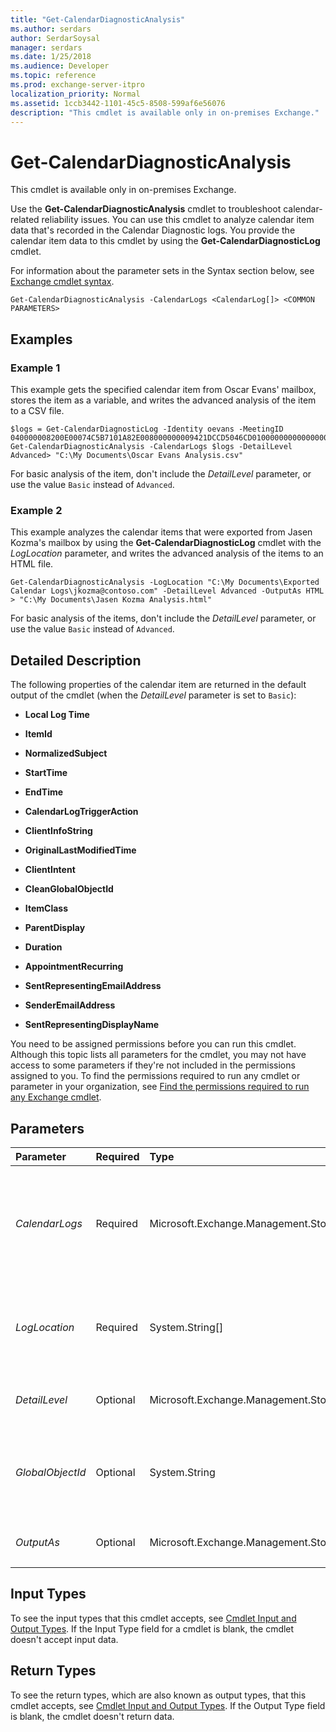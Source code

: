 ```yaml
---
title: "Get-CalendarDiagnosticAnalysis"
ms.author: serdars
author: SerdarSoysal
manager: serdars
ms.date: 1/25/2018
ms.audience: Developer
ms.topic: reference
ms.prod: exchange-server-itpro
localization_priority: Normal
ms.assetid: 1ccb3442-1101-45c5-8508-599af6e56076
description: "This cmdlet is available only in on-premises Exchange."
---
```


# Get-CalendarDiagnosticAnalysis

This cmdlet is available only in on-premises Exchange.
  
Use the **Get-CalendarDiagnosticAnalysis** cmdlet to troubleshoot calendar-related reliability issues. You can use this cmdlet to analyze calendar item data that's recorded in the Calendar Diagnostic logs. You provide the calendar item data to this cmdlet by using the **Get-CalendarDiagnosticLog** cmdlet.
  
For information about the parameter sets in the Syntax section below, see [Exchange cmdlet syntax](https://technet.microsoft.com/library/bb123552.aspx).
  
```
Get-CalendarDiagnosticAnalysis -CalendarLogs <CalendarLog[]> <COMMON PARAMETERS>

```

## Examples
<a name="Examples"> </a>

### Example 1

This example gets the specified calendar item from Oscar Evans' mailbox, stores the item as a variable, and writes the advanced analysis of the item to a CSV file.
  
```
$logs = Get-CalendarDiagnosticLog -Identity oevans -MeetingID 040000008200E00074C5B7101A82E008000000009421DCCD5046CD0100000000000000001000000010B0349F6B17454685E17D9F9512E71F; Get-CalendarDiagnosticAnalysis -CalendarLogs $logs -DetailLevel Advanced> "C:\My Documents\Oscar Evans Analysis.csv"
```

For basic analysis of the item, don't include the _DetailLevel_ parameter, or use the value `Basic` instead of `Advanced`.
  
### Example 2

This example analyzes the calendar items that were exported from Jasen Kozma's mailbox by using the **Get-CalendarDiagnosticLog** cmdlet with the _LogLocation_ parameter, and writes the advanced analysis of the items to an HTML file.
  
```
Get-CalendarDiagnosticAnalysis -LogLocation "C:\My Documents\Exported Calendar Logs\jkozma@contoso.com" -DetailLevel Advanced -OutputAs HTML > "C:\My Documents\Jasen Kozma Analysis.html"
```

For basic analysis of the items, don't include the _DetailLevel_ parameter, or use the value `Basic` instead of `Advanced`.
  
## Detailed Description
<a name="DetailedDescription"> </a>

The following properties of the calendar item are returned in the default output of the cmdlet (when the _DetailLevel_ parameter is set to `Basic`):
  
- **Local Log Time**
    
- **ItemId**
    
- **NormalizedSubject**
    
- **StartTime**
    
- **EndTime**
    
- **CalendarLogTriggerAction**
    
- **ClientInfoString**
    
- **OriginalLastModifiedTime**
    
- **ClientIntent**
    
- **CleanGlobalObjectId**
    
- **ItemClass**
    
- **ParentDisplay**
    
- **Duration**
    
- **AppointmentRecurring**
    
- **SentRepresentingEmailAddress**
    
- **SenderEmailAddress**
    
- **SentRepresentingDisplayName**
    
You need to be assigned permissions before you can run this cmdlet. Although this topic lists all parameters for the cmdlet, you may not have access to some parameters if they're not included in the permissions assigned to you. To find the permissions required to run any cmdlet or parameter in your organization, see [Find the permissions required to run any Exchange cmdlet](https://technet.microsoft.com/library/mt432940.aspx).
  
## Parameters
<a name="DetailedDescription"> </a>

|**Parameter**|**Required**|**Type**|**Description**|
|:-----|:-----|:-----|:-----|
| _CalendarLogs_ <br/> |Required  <br/> |Microsoft.Exchange.Management.StoreTasks.CalendarLog[]  <br/> |The _CalendarLogs_ parameter specifies the calendar item that you want to analyze. You identify the calendar item by storing the output of the **Get-CalendarDiagnosticLog** cmdlet to a variable, and using that variable for the value of this parameter. <br/> For example, to analyze the meeting with the subject "November Budget Meeting" in Shannon Steele's mailbox, run the command  `$Budget = Get-CalendarDiagnosticLog -Identity "Shannon Steele" -Subject "November Budget Meeting" -ExactMatch`, and then use the value  `$Budget` for this parameter. <br/> Note that you can't use this parameter to analyze multiple calendar items. The value that you use for this parameter must identify a single item.  <br/> You can't use this parameter with the _LogLocation_ parameter. <br/> |
| _LogLocation_ <br/> |Required  <br/> |System.String[]  <br/> |The _LogLocation_ parameter specifies the location of the exported calendar items that you want to analyze. You can specify a local path, or a UNC path (\\ _\<Server\>_\ _\<Share\>_\ _\<User\>_). If the value contains spaces, enclose the value in quotation marks (").  <br/> You export the calender items to .msg files by using the **Get-CalendarDiagnosticLog** cmdlet with the _LogLocation_ parameter. If the path contains multiple .msg files, all of those files are analyzed when you run **Get-CalendarDiagnosticAnalysis**. <br/> You can't use this parameter with the _CalendarLogs_ parameter. <br/> |
| _DetailLevel_ <br/> |Optional  <br/> |Microsoft.Exchange.Management.StoreTasks.AnalysisDetailLevel  <br/> | The _DetailLevel_ parameter specifies the level of detail you want to see in the analysis output. Valid values are: <br/>  `Basic`: This is the default value. The calendar item properties that are returned are listed in the Detailed Description.  <br/>  `Advanced`: 37 additional calendar item properties are returned. You should use this value only for detailed debugging information.  <br/> |
| _GlobalObjectId_ <br/> |Optional  <br/> |System.String  <br/> |The _GlobalObjectId_ parameter specifies the identity of the calendar item you want to analyze. You can use this parameter with the _LogLocation_ parameter to specify the calendar item if the location contains multiple exported .msg files. <br/> The **GlobalObjectId** property of the meeting uses the same format as the **CleanGlobalObjectId** property (for example, `040000008200E00074C5B7101A82E008000000009421DCCD5046CD0100000000000000001000000010B0349F6B17454685E17D9F9512E71F`), and the value of the two properties is likely the same. However, the value of **GlobalObjectId** might not stay the same for all instances of the same meeting in multiple calendars (for example, different attendees invited to different instances of the same recurring meeting). <br/> |
| _OutputAs_ <br/> |Optional  <br/> |Microsoft.Exchange.Management.StoreTasks.OutputType  <br/> | The _OutputAs_ parameter specifies the output format of the command. Valid values are: <br/>  `CSV` (This is the default value) <br/>  `HTML` <br/>  `XML` <br/> |
   
## Input Types
<a name="InputTypes"> </a>

To see the input types that this cmdlet accepts, see [Cmdlet Input and Output Types](http://go.microsoft.com/fwlink/p/?linkId=616387). If the Input Type field for a cmdlet is blank, the cmdlet doesn't accept input data. 
  
## Return Types
<a name="ReturnTypes"> </a>

To see the return types, which are also known as output types, that this cmdlet accepts, see [Cmdlet Input and Output Types](http://go.microsoft.com/fwlink/p/?linkId=616387). If the Output Type field is blank, the cmdlet doesn't return data. 
  

